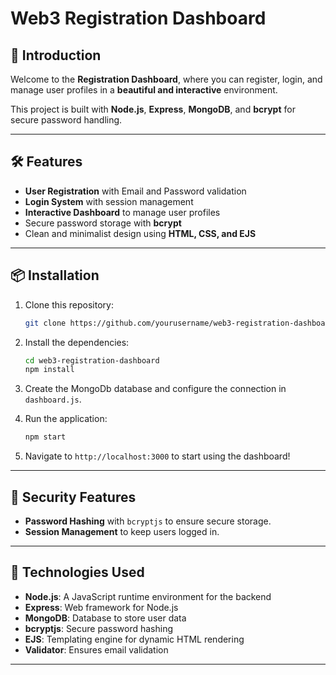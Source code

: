 # Web3 Registration Dashboard 

## 🚀 Introduction
Welcome to the **Registration Dashboard**, where you can register, login, and manage user profiles in a **beautiful and interactive** environment.

This project is built with **Node.js**, **Express**, **MongoDB**, and **bcrypt** for secure password handling.

---

## 🛠️ Features

- **User Registration** with Email and Password validation
- **Login System** with session management
- **Interactive Dashboard** to manage user profiles
- Secure password storage with **bcrypt**
- Clean and minimalist design using **HTML, CSS, and EJS**

---

## 📦 Installation

1. Clone this repository:
    ```bash
    git clone https://github.com/yourusername/web3-registration-dashboard.git
    ```

2. Install the dependencies:
    ```bash
    cd web3-registration-dashboard
    npm install
    ```

3. Create the MongoDb database and configure the connection in `dashboard.js`.

4. Run the application:
    ```bash
    npm start
    ```

5. Navigate to `http://localhost:3000` to start using the dashboard!

---

## 🔐 Security Features

- **Password Hashing** with `bcryptjs` to ensure secure storage.
- **Session Management** to keep users logged in.

---

## 🖤 Technologies Used

- **Node.js**: A JavaScript runtime environment for the backend
- **Express**: Web framework for Node.js
- **MongoDB**: Database to store user data
- **bcryptjs**: Secure password hashing
- **EJS**: Templating engine for dynamic HTML rendering
- **Validator**: Ensures email validation

---
